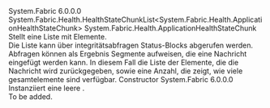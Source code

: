 <Type Name="ApplicationHealthStateChunkList" FullName="System.Fabric.Health.ApplicationHealthStateChunkList">
  <TypeSignature Language="C#" Value="public sealed class ApplicationHealthStateChunkList : System.Fabric.Health.HealthStateChunkList&lt;System.Fabric.Health.ApplicationHealthStateChunk&gt;" />
  <TypeSignature Language="ILAsm" Value=".class public auto ansi sealed beforefieldinit ApplicationHealthStateChunkList extends System.Fabric.Health.HealthStateChunkList`1&lt;class System.Fabric.Health.ApplicationHealthStateChunk&gt;" />
  <TypeSignature Language="DocId" Value="T:System.Fabric.Health.ApplicationHealthStateChunkList" />
  <TypeSignature Language="VB.NET" Value="Public NotInheritable Class ApplicationHealthStateChunkList&#xA;Inherits HealthStateChunkList(Of ApplicationHealthStateChunk)" />
  <TypeSignature Language="F#" Value="type ApplicationHealthStateChunkList = class&#xA;    inherit HealthStateChunkList&lt;ApplicationHealthStateChunk&gt;" />
  <AssemblyInfo>
    <AssemblyName>System.Fabric</AssemblyName>
    <AssemblyVersion>6.0.0.0</AssemblyVersion>
  </AssemblyInfo>
  <Base>
    <BaseTypeName>System.Fabric.Health.HealthStateChunkList&lt;System.Fabric.Health.ApplicationHealthStateChunk&gt;</BaseTypeName>
    <BaseTypeArguments>
      <BaseTypeArgument TypeParamName="T">System.Fabric.Health.ApplicationHealthStateChunk</BaseTypeArgument>
    </BaseTypeArguments>
  </Base>
  <Interfaces />
  <Docs>
    <summary>
            Stellt eine Liste mit <see cref="T:System.Fabric.Health.ApplicationHealthStateChunk" /> Elemente.
            </summary>
    <remarks>Die Liste kann über integritätsabfragen Status-Blocks abgerufen werden. Abfragen können als Ergebnis Segmente aufweisen, die eine Nachricht eingefügt werden kann.
            In diesem Fall die Liste der Elemente, die die Nachricht wird zurückgegeben, sowie eine Anzahl, die zeigt, wie viele gesamtelemente sind verfügbar.</remarks>
  </Docs>
  <Members>
    <Member MemberName=".ctor">
      <MemberSignature Language="C#" Value="public ApplicationHealthStateChunkList ();" />
      <MemberSignature Language="ILAsm" Value=".method public hidebysig specialname rtspecialname instance void .ctor() cil managed" />
      <MemberSignature Language="DocId" Value="M:System.Fabric.Health.ApplicationHealthStateChunkList.#ctor" />
      <MemberSignature Language="VB.NET" Value="Public Sub New ()" />
      <MemberType>Constructor</MemberType>
      <AssemblyInfo>
        <AssemblyName>System.Fabric</AssemblyName>
        <AssemblyVersion>6.0.0.0</AssemblyVersion>
      </AssemblyInfo>
      <Parameters />
      <Docs>
        <summary>
            Instanziiert eine leere <see cref="T:System.Fabric.Health.ApplicationHealthStateChunkList" />.
            </summary>
        <remarks>To be added.</remarks>
      </Docs>
    </Member>
  </Members>
</Type>
